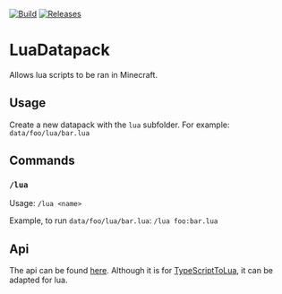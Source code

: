 [![Build](https://img.shields.io/github/workflow/status/kinderhead/LuaDatapack/build)](https://github.com/kinderhead/LuaDatapack/actions)
[![Releases](https://img.shields.io/github/v/release/kinderhead/LuaDatapack?include_prereleases&sort=semver)](https://github.com/kinderhead/LuaDatapack/releases)

# LuaDatapack

Allows lua scripts to be ran in Minecraft.

## Usage

Create a new datapack with the `lua` subfolder. For example: `data/foo/lua/bar.lua`

## Commands

### `/lua`

Usage: `/lua <name>`

Example, to run `data/foo/lua/bar.lua`: `/lua foo:bar.lua`

## Api

The api can be found [here](https://kinderhead.github.io/LuaDatapack/). Although it is for [TypeScriptToLua](https://typescripttolua.github.io/), it can be adapted for lua.
